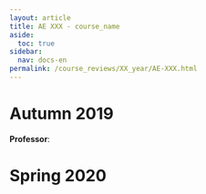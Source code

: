 ```yaml
---
layout: article
title: AE XXX - course_name
aside:
  toc: true
sidebar:
  nav: docs-en
permalink: /course_reviews/XX_year/AE-XXX.html
---
```

# Autumn 2019
**Professor**:


# Spring 2020